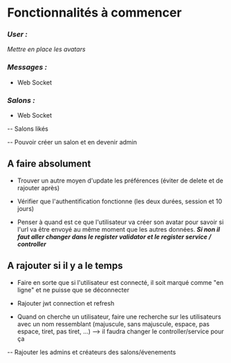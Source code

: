 # Fonctionnalités à commencer

### ***User :***




*Mettre en place les avatars*


### ***Messages :***

- Web Socket


### ***Salons :***

- Web Socket

-- Salons likés

-- Pouvoir créer un salon et en devenir admin





## A faire absolument

- Trouver un autre moyen d'update les préférences (éviter de delete et de rajouter après)

- Vérifier que l'authentification fonctionne (les deux durées, session et 10 jours)

- Penser à quand est ce que l'utilisateur va créer son avatar pour savoir si l'url va être envoyé au même moment que les autres données.
***Si non il faut aller changer dans le register validator et le register service / controller***



## A rajouter si il y a le temps

- Faire en sorte que si l'utilisateur est connecté, il soit marqué comme "en ligne" et ne puisse que se déconnecter

- Rajouter jwt connection et refresh

- Quand on cherche un utilisateur, faire une recherche sur les utilisateurs avec un nom ressemblant (majuscule, sans majuscule, espace, pas espace, tiret, pas tiret, ...) --> il faudra changer le controller/service pour ça

-- Rajouter les admins et créateurs des salons/évenements